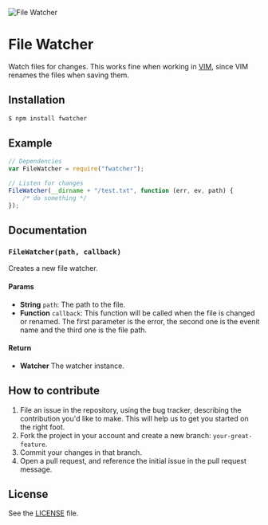 ![File Watcher](http://i.imgur.com/dOCnOFb.png)

# File Watcher
Watch files for changes. This works fine when working in [VIM](http://www.vim.org/),
since VIM renames the files when saving them.

## Installation

```sh
$ npm install fwatcher
```

## Example

```js
// Dependencies
var FileWatcher = require("fwatcher");

// Listen for changes
FileWatcher(__dirname + "/test.txt", function (err, ev, path) {
    /* do something */
});
```

## Documentation
### `FileWatcher(path, callback)`
Creates a new file watcher.

#### Params
- **String** `path`: The path to the file.
- **Function** `callback`: This function will be called when the file is changed or renamed. The first parameter is the error, the second one is
the evenit name and the third one is the file path.

#### Return
- **Watcher** The watcher instance.

## How to contribute
1. File an issue in the repository, using the bug tracker, describing the
   contribution you'd like to make. This will help us to get you started on the
   right foot.
2. Fork the project in your account and create a new branch:
   `your-great-feature`.
3. Commit your changes in that branch.
4. Open a pull request, and reference the initial issue in the pull request
   message.

## License
See the [LICENSE](./LICENSE) file.
